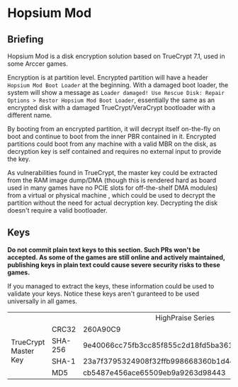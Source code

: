 # Hopsium Mod

## Briefing
Hopsium Mod is a disk encryption solution based on TrueCrypt 7.1, used in some Arccer games.

Encryption is at partition level. Encrypted partition will have a header `Hopsium Mod Boot Loader` at the beginning. With a damaged boot loader, the system will show a message as `Loader damaged! Use Rescue Disk: Repair Options > Restor Hopsium Mod Boot Loader`, essentially the same as an encrypted disk with a damaged TrueCrypt/VeraCrypt bootloader with a different name.

By booting from an encrypted partition, it will decrypt itself on-the-fly on boot and continue to boot from the inner PBR contained in it. Encrypted partitions could boot from any machine with a valid MBR on the disk, as decryption key is self contained and requires no external input to provide the key.

As vulnerabilities found in TrueCrypt, the master key could be extracted from the RAM image dump/DMA (though this is rendered hard as board used in many games have no PCIE slots for off-the-shelf DMA modules) from a virtual or physical machine , which could be used to decrypt the partition without the need for actual decryption key. Decrypting the disk doesn't require a valid bootloader.

## Keys
**Do not commit plain text keys to this section. Such PRs won't be accepted. As some of the games are still online and actively maintained, publishing keys in plain text could cause severe security risks to these games.**

If you managed to extract the keys, these information could be used to validate your keys. Notice these keys aren't guranteed to be used universally in all games.
<table>
<tr><td align=center colspan=3>HighPraise Series</td></tr>
<tr>
    <td rowspan=5>TrueCrypt Master Key</td>
</tr>
<tr>
    <td>CRC32</td><td>260A90C9</td>
</tr>
<tr>
    <td>SHA-256</td><td>9e40066cc75fb3cc85f855c2d18fd5ba36162714243e57ecf4c3aca985112adc</td>
</tr>
<tr>
    <td>SHA-1</td><td>23a7f3795324908f32ffb998668360b1d44b4da1</td>
</tr>
<tr>
    <td>MD5</td><td>cb5487e456ace65509eb9a9263d98443</td>
</tr>
</table>
